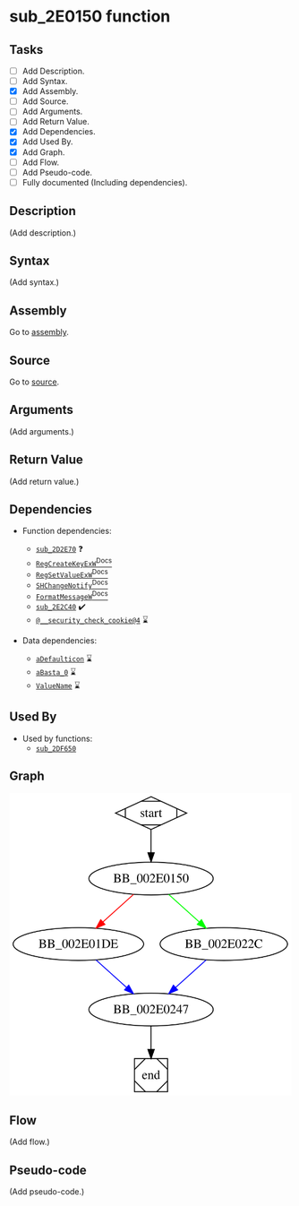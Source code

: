 # sub_2E0150 function

## Tasks

- [ ] Add Description.
- [ ] Add Syntax.
- [X] Add Assembly.
- [ ] Add Source.
- [ ] Add Arguments.
- [ ] Add Return Value.
- [X] Add Dependencies.
- [X] Add Used By.
- [X] Add Graph.
- [ ] Add Flow.
- [ ] Add Pseudo-code.
- [ ] Fully documented (Including dependencies).

## Description

(Add description.)

## Syntax

(Add syntax.)

## Assembly

Go to [assembly](../asm/sub_2E0150.asm).

## Source

Go to [source](../cc/sub_2E0150.cc).

## Arguments

(Add arguments.)

## Return Value

(Add return value.)

## Dependencies

* Function dependencies:
  * [`sub_2D2E70`](sub_2D2E70.md) ❓
  * [`RegCreateKeyExW`<sup>Docs</sup>](https://docs.microsoft.com/en-us/windows/win32/api/winreg/nf-winreg-regcreatekeyexw)
  * [`RegSetValueExW`<sup>Docs</sup>](https://docs.microsoft.com/en-us/windows/win32/api/winreg/nf-winreg-regsetvalueexw)
  * [`SHChangeNotify`<sup>Docs</sup>](https://docs.microsoft.com/en-us/windows/win32/api/shlobj_core/nf-shlobj_core-shchangenotify)
  * [`FormatMessageW`<sup>Docs</sup>](https://docs.microsoft.com/en-us/windows/win32/api/winbase/nf-winbase-formatmessagew)
  * [`sub_2E2C40`](sub_2E2C40.md) ✔️
  * [`@__security_check_cookie@4`](@__security_check_cookie@4.md) ⌛

* Data dependencies:
  * [`aDefaulticon`](aDefaulticon.md) ⌛
  * [`aBasta_0`](aBasta_0.md) ⌛
  * [`ValueName`](ValueName.md) ⌛

## Used By

* Used by functions:
  * [`sub_2DF650`](sub_2DF650.md)

## Graph

![sub_2E0150 Graph](../svg/sub_2E0150.svg "sub_2E0150 Graph")

## Flow

(Add flow.)

## Pseudo-code

(Add pseudo-code.)


